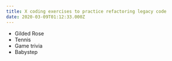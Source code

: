 ```yaml
---
title: X coding exercises to practice refactoring legacy code
date: 2020-03-09T01:12:33.000Z
---
```

- Gilded Rose
- Tennis 
- Game trivia
- Babystep
